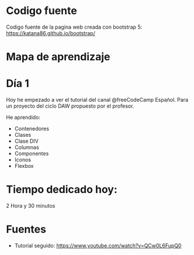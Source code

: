 # Codigo fuente
Codigo fuente de la pagina web creada con bootstrap 5: https://katana86.github.io/bootstrap/

# Mapa de aprendizaje

# Día 1

Hoy he empezado a ver el tutorial del canal @freeCodeCamp Español. Para un proyecto del ciclo DAW propuesto por el profesor.

He aprendido:
- Contenedores
- Clases
- Clase DIV
- Columnas
- Componentes
- Iconos
- Flexbox

# Tiempo dedicado hoy:

2 Hora y 30 minutos

# Fuentes
  - Tutorial seguido:
  https://www.youtube.com/watch?v=QCw0L6FupQ0
